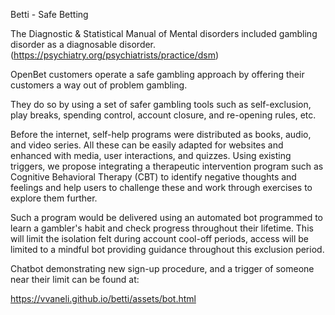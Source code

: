 Betti - Safe Betting

The Diagnostic & Statistical Manual of Mental disorders included gambling disorder as a diagnosable disorder. (https://psychiatry.org/psychiatrists/practice/dsm)

OpenBet customers operate a safe gambling approach by offering their customers a way out of problem gambling.

They do so by using a set of safer gambling tools such as self-exclusion, play breaks, spending control, account closure, and re-opening rules, etc.



Before the internet, self-help programs were distributed as books, audio, and video series. All these can be easily adapted for websites and enhanced with media, user interactions, and quizzes. Using existing triggers, we propose integrating a therapeutic intervention program such as Cognitive Behavioral Therapy (CBT) to identify negative thoughts and feelings and help users to challenge these and work through exercises to explore them further.



Such a program would be delivered using an automated bot programmed to learn a gambler's habit and check progress throughout their lifetime. This will limit the isolation felt during account cool-off periods, access will be limited to a mindful bot providing guidance throughout this exclusion period.



Chatbot demonstrating new sign-up procedure, and a trigger of someone near their limit can be found at:



https://vvaneli.github.io/betti/assets/bot.html  
